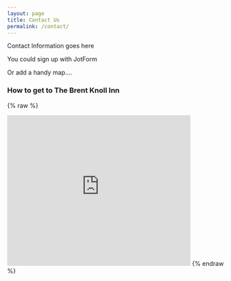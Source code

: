 ```yaml
---
layout: page
title: Contact Us
permalink: /contact/
---
```

Contact Information goes here

You could sign up with JotForm

Or add a handy map....


### How to get to The Brent Knoll Inn

{% raw %}
<iframe width="425" height="350" frameborder="0" scrolling="no" marginheight="0" marginwidth="0" src="https://maps.google.com/maps?q=BrentKnollINNEastBrentsomerset&amp;ie=UTF8&amp;&amp;output=embed"></iframe>
{% endraw %}
